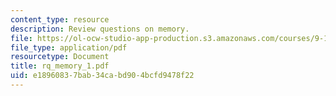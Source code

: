 ```yaml
---
content_type: resource
description: Review questions on memory.
file: https://ol-ocw-studio-app-production.s3.amazonaws.com/courses/9-10-cognitive-neuroscience-spring-2006/e18960837bab34cabd904bcfd9478f22_rq_memory_1.pdf
file_type: application/pdf
resourcetype: Document
title: rq_memory_1.pdf
uid: e1896083-7bab-34ca-bd90-4bcfd9478f22
---
```

